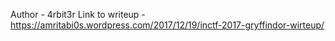 Author - 4rbit3r
Link to writeup - https://amritabi0s.wordpress.com/2017/12/19/inctf-2017-gryffindor-wirteup/

